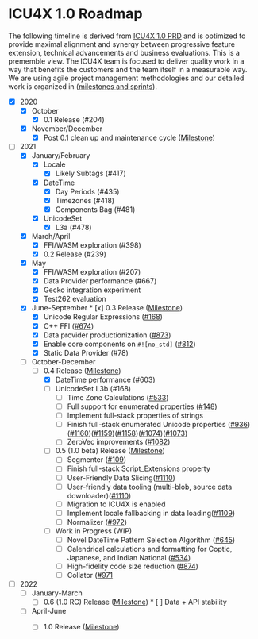 # ICU4X 1.0 Roadmap
The following timeline is derived from [ICU4X 1.0 PRD](./prd.md) and is optimized to provide maximal alignment and synergy between progressive feature extension, technical advancements and business evaluations. This is a prememble view. The ICU4X team is focused to deliver quality work in a way that benefits the customers and the team itself in a measurable way. We are using agile project management methodologies and our detailed work is organized in ([milestones and sprints](https://github.com/unicode-org/icu4x/milestones)). 

* [x] 2020
  * [x] October
	  * [x] 0.1 Release (#204)
  * [x] November/December
	  * [x] Post 0.1 clean up and maintenance cycle ([Milestone](https://github.com/unicode-org/icu4x/milestone/7))
* [ ] 2021
	* [x] January/February
		* [x] Locale
			* [x] Likely Subtags (#417)
		* [x] DateTime
			* [x] Day Periods (#435)
			* [x] Timezones (#418)
			* [x] Components Bag (#481)
		* [x] UnicodeSet
			* [x] L3a (#478)
	* [x] March/April
		* [x] FFI/WASM exploration (#398)
		* [x] 0.2 Release (#239)
	* [x] May
		* [x] FFI/WASM exploration (#207)
		* [x] Data Provider performance (#667)
		* [x] Gecko integration experiment
	 	* [x] Test262 evaluation	
	* [x] June-September
	        * [x] 0.3 Release ([Milestone](https://github.com/unicode-org/icu4x/milestone/12))
		* [x] Unicode Regular Expressions ([#168](https://github.com/unicode-org/icu4x/issues/168))
		* [x] C++ FFI ([#674](https://github.com/unicode-org/icu4x/issues/674))
		* [x] Data provider productionization ([#873](https://github.com/unicode-org/icu4x/issues/873))
		* [x] Enable core components on `#![no_std]` ([#812](https://github.com/unicode-org/icu4x/issues/812))
		* [x] Static Data Provider (#78)
	* [ ] October-December
		* [ ] 0.4 Release ([Milestone](https://github.com/unicode-org/icu4x/milestone/11))
			* [x] DateTime performance (#603)
			* [ ] UnicodeSet L3b (#168)
		        * [ ] Time Zone Calculations ([#533](https://github.com/unicode-org/icu4x/issues/533))
		        * [ ] Full support for enumerated properties ([#148](https://github.com/unicode-org/icu4x/issues/148))
		        * [ ] Implement full-stack properties of strings
		        * [ ] Finish full-stack enumerated Unicode properties ([#936](https://github.com/unicode-org/icu4x/issues/936))([#1160](https://github.com/unicode-org/icu4x/issues/1160))([#1159](https://github.com/unicode-org/icu4x/issues/1159))([#1158](https://github.com/unicode-org/icu4x/issues/1158))([#1074](https://github.com/unicode-org/icu4x/issues/1074))([#1073](https://github.com/unicode-org/icu4x/issues/1073))
		        * [ ] ZeroVec improvements ([#1082](https://github.com/unicode-org/icu4x/issues/1082))
	        * [ ] 0.5 (1.0 beta) Release ([Milestone](https://github.com/unicode-org/icu4x/milestone/14))
	        	* [ ] Segmenter ([#109](https://github.com/unicode-org/icu4x/issues/109)) 
	        	* [ ] Finish full-stack Script_Extensions property
	        	* [ ] User-Friendly Data Slicing([#1110](https://github.com/unicode-org/icu4x/issues/1110))
		        * [ ] User-friendly data tooling (multi-blob, source data downloader)([#1110](https://github.com/unicode-org/icu4x/issues/1110))
		        * [ ] Migration to ICU4X is enabled
		        * [ ] Implement locale fallbacking in data loading([#1109](https://github.com/unicode-org/icu4x/issues/1109))
		        * [ ] Normalizer ([#972](https://github.com/unicode-org/icu4x/issues/972))
	        * [ ] Work in Progress (WIP)
		        * [ ] Novel DateTime Pattern Selection Algorithm ([#645](https://github.com/unicode-org/icu4x/issues/645))
		        * [ ] Calendrical calculations and formatting for Coptic, Japanese, and Indian National ([#534](https://github.com/unicode-org/icu4x/issues/534))	
		        * [ ] High-fidelity code size reduction ([#874](https://github.com/unicode-org/icu4x/issues/874))
		        * [ ] Collator ([#971](https://github.com/unicode-org/icu4x/issues/971)
* [ ] 2022
	* [ ] January-March
		* [ ] 0.6 (1.0 RC) Release ([Milestone](https://github.com/unicode-org/icu4x/milestone/15))
		       * [ ] Data + API stability
	* [ ] April-June
		* [ ] 1.0 Release ([Milestone](https://github.com/unicode-org/icu4x/milestone/16))
		
